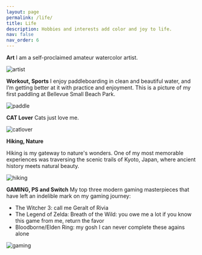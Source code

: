 ```yaml
---
layout: page
permalink: /life/
title: Life
description: Hobbies and interests add color and joy to life.
nav: false
nav_order: 6
---
```


**Art**
I am a self-proclaimed amateur watercolor artist.

<div class="row">
    <div class="col-sm mt-3 mt-md-0">
        <img src="{{ '/assets/img/5art.jpg' | relative_url }}" alt="artist" class="img-fluid rounded z-depth-1" style="max-width: 60%;">
    </div>
</div>

**Workout, Sports**
I enjoy paddleboarding in clean and beautiful water, and I’m getting better at it with practice and enjoyment. This is a picture of my first paddling at Bellevue Small Beach Park.

<div class="row">
    <div class="col-sm mt-3 mt-md-0">
        <img src="{{ '/assets/img/1paddle.jpg' | relative_url }}" alt="paddle" class="img-fluid rounded z-depth-1" style="max-width: 60%;">
    </div>
</div>

**CAT Lover**
Cats just love me.

<div class="row">
    <div class="col-sm mt-3 mt-md-0">
        <img src="{{ '/assets/img/3cat.jpg' | relative_url }}" alt="catlover" class="img-fluid rounded z-depth-1" style="max-width: 60%;">
    </div>
</div>

**Hiking, Nature**

Hiking is my gateway to nature's wonders. One of my most memorable experiences was traversing the scenic trails of Kyoto, Japan, where ancient history meets natural beauty.

<div class="row">
    <div class="col-sm mt-3 mt-md-0">
        <img src="{{ '/assets/img/2hiking.jpg' | relative_url }}" alt="hiking" class="img-fluid rounded z-depth-1" style="max-width: 60%;">
    </div>
</div>

**GAMING, PS and Switch**
My top three modern gaming masterpieces that have left an indelible mark on my gaming journey:

- The Witcher 3: call me Geralt of Rivia
- The Legend of Zelda: Breath of the Wild: you owe me a lot if you know this game from me, return the favor
- Bloodborne/Elden Ring: my gosh I can never complete these agains alone

<div class="row">
    <div class="col-sm mt-3 mt-md-0">
        <img src="{{ '/assets/img/4game.jpg' | relative_url }}" alt="gaming" class="img-fluid rounded z-depth-1" style="max-width: 70%;">
    </div>
</div>

